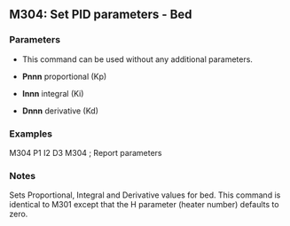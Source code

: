 ## M304: Set PID parameters - Bed

### Parameters

- This command can be used without any additional parameters.

- **Pnnn** proportional (Kp)

- **Innn** integral (Ki)

- **Dnnn** derivative (Kd)

### Examples

M304 P1 I2 D3 M304 ; Report parameters

### Notes

Sets Proportional, Integral and Derivative values for bed. This command is identical to M301 except that the H parameter (heater number) defaults to zero.

